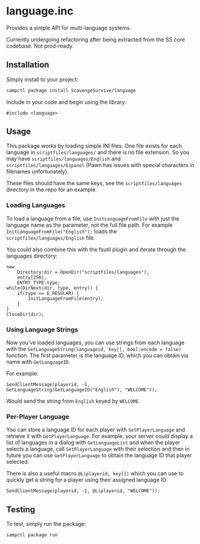 # language.inc

Provides a simple API for multi-language systems.

Currently undergoing refactoring after being extracted from the SS core codebase. Not prod-ready.

## Installation

Simply install to your project:

```bash
sampctl package install ScavengeSurvive/language
```

Include in your code and begin using the library:

```pawn
#include <language>
```

## Usage

This package works by loading simple INI files. One file exists for each language in `scriptfiles/languages/` and there is no file extension. So you may have `scriptfiles/languages/English` and `scriptfiles/languages/Espanol` (Pawn has issues with special characters in filenames unfortunately).

These files should have the same keys, see the `scriptfiles/languages` directory in the repo for an example.

### Loading Languages

To load a language from a file, use `InitLanguageFromFile` with just the language name as the parameter, not the full file path. For example `InitLanguageFromFile("English");` loads the `scriptfiles/languages/English` file.

You could also combine this with the fsutil plugin and iterate through the languages directory:

```pawn
new
    Directory:dir = OpenDir("scriptfiles/languages"),
    entry[256],
    ENTRY_TYPE:type;
while(DirNext(dir, type, entry)) {
    if(type == E_REGULAR) {
        InitLanguageFromFile(entry);
    }
}
CloseDir(dir);
```

### Using Language Strings

Now you've loaded languages, you can use strings from each language with the `GetLanguageString(languageid, key[], bool:encode = false)` function. The first parameter is the language ID, which you can obtain via name with `GetLanguageID`.

For example:

```pawn
SendClientMessage(playerid, -1, GetLanguageString(GetLanguageID("English"), "WELCOME"));
```

Would send the string from `English` keyed by `WELCOME`.

### Per-Player Language

You can store a language ID for each player with `SetPlayerLanguage` and retrieve it with `GetPlayerLanguage`. For example, your server could display a list of languages in a dialog with `GetLanguageList` and when the player selects a language, call `SetPlayerLanguage` with their selection and then in future you can use `GetPlayerLanguage` to obtain the language ID that player selected.

There is also a useful macro `@L(playerid, key[])` which you can use to quickly get a string for a player using their assigned language ID:

```pawn
SendClientMessage(playerid, -1, @L(playerid, "WELCOME"));
```

## Testing

To test, simply run the package:

```bash
sampctl package run
```
